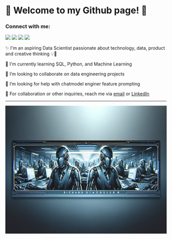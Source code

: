 <h1 align="left"> 💎 Welcome to my Github page! 💎</h1>

<h3 align="left">Connect with me:</h3>

[<img src="https://img.shields.io/badge/linkedin-%230077B5.svg?&style=for-the-badge&logo=linkedin&logoColor=white" />](https://www.linkedin.com/in/richard-d-740b2a24b/) 
[<img src="https://img.shields.io/badge/twitter-%230077B5.svg?&style=for-the-badge&logo=twitter&logoColor=white&color=00acee" />](https://twitter.com/diazrichard98) 
[<img src="https://img.shields.io/badge/medium-%2312100E.svg?&style=for-the-badge&logo=medium&logoColor=white" />](https://medium.com/@diazrichard98)
[<img src="https://img.shields.io/badge/Microsoft_Outlook-0078D4?style=for-the-badge&logo=microsoft-outlook&logoColor=white" />](mailto:diazrichard98@gmail.com) 

✨ I'm an aspiring Data Scientist passionate about technology, data, product and creative thinking 💡💭 

🌱 I'm currently learning SQL, Python, and Machine Learning

👯 I’m looking to collaborate on data engineering projects

🤔 I’m looking for help with chatmodel enginer feature prompting

📨 For collaboration or other inquiries, reach me via [email](mailto:diazrichard98@gmail.com) or [LinkedIn](www.linkedin.com/in/richard-d-740b2a24b)

---

<img src="https://github.com/dsrichard97/dsrichard97/blob/main/img1.png" 
     width="800" 
     height="400" />









